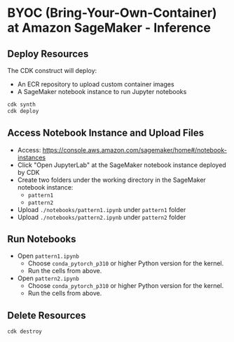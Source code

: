 # BYOC (Bring-Your-Own-Container) at Amazon SageMaker - Inference

## Deploy Resources

The CDK construct will deploy:
* An ECR repository to upload custom container images
* A SageMaker notebook instance to run Jupyter notebooks

```sh
cdk synth
cdk deploy
```

## Access Notebook Instance and Upload Files

* Access: https://console.aws.amazon.com/sagemaker/home#/notebook-instances
* Click "Open JupyterLab" at the SageMaker notebook instance deployed by CDK
* Create two folders under the working directory in the SageMaker notebook instance:
    * `pattern1`
    * `pattern2`
* Upload `./notebooks/pattern1.ipynb` under `pattern1` folder
* Upload `./notebooks/pattern2.ipynb` under `pattern2` folder

## Run Notebooks

* Open `pattern1.ipynb`
    * Choose `conda_pytorch_p310` or higher Python version for the kernel.
    * Run the cells from above.
* Open `pattern2.ipynb`
    * Choose `conda_pytorch_p310` or higher Python version for the kernel.
    * Run the cells from above.

## Delete Resources

```sh
cdk destroy
```
